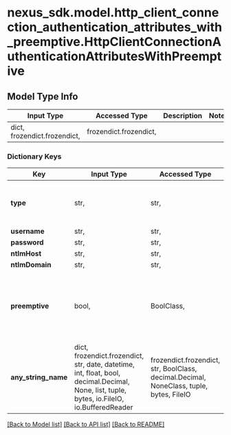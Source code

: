 # nexus_sdk.model.http_client_connection_authentication_attributes_with_preemptive.HttpClientConnectionAuthenticationAttributesWithPreemptive

## Model Type Info

| Input Type                   | Accessed Type          | Description | Notes |
| ---------------------------- | ---------------------- | ----------- | ----- |
| dict, frozendict.frozendict, | frozendict.frozendict, |             |

### Dictionary Keys

| Key                 | Input Type                                                                                                                                  | Accessed Type                                                                           | Description                                                                     | Notes                                            |
| ------------------- | ------------------------------------------------------------------------------------------------------------------------------------------- | --------------------------------------------------------------------------------------- | ------------------------------------------------------------------------------- | ------------------------------------------------ |
| **type**            | str,                                                                                                                                        | str,                                                                                    | Authentication type                                                             | [optional] must be one of ["username", "ntlm", ] |
| **username**        | str,                                                                                                                                        | str,                                                                                    |                                                                                 | [optional]                                       |
| **password**        | str,                                                                                                                                        | str,                                                                                    |                                                                                 | [optional]                                       |
| **ntlmHost**        | str,                                                                                                                                        | str,                                                                                    |                                                                                 | [optional]                                       |
| **ntlmDomain**      | str,                                                                                                                                        | str,                                                                                    |                                                                                 | [optional]                                       |
| **preemptive**      | bool,                                                                                                                                       | BoolClass,                                                                              | Whether to use pre-emptive authentication. Use with caution. Defaults to false. | [optional]                                       |
| **any_string_name** | dict, frozendict.frozendict, str, date, datetime, int, float, bool, decimal.Decimal, None, list, tuple, bytes, io.FileIO, io.BufferedReader | frozendict.frozendict, str, BoolClass, decimal.Decimal, NoneClass, tuple, bytes, FileIO | any string name can be used but the value must be the correct type              | [optional]                                       |

[[Back to Model list]](../../README.md#documentation-for-models) [[Back to API list]](../../README.md#documentation-for-api-endpoints) [[Back to README]](../../README.md)
